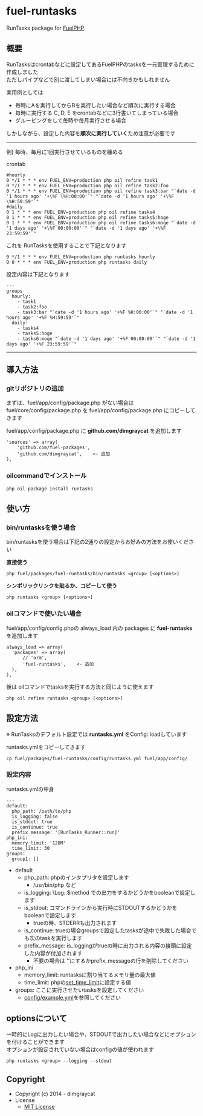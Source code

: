 # fuel-runtasks

RunTasks package for [FuelPHP].

## 概要

RunTasksはcrontabなどに設定してあるFuelPHPのtasksを一元管理するために作成しました  
ただしパイプなどで別に渡してしまい場合には不向きかもしれません

実用例としては

* 毎時にAを実行してからBを実行したい場合など順次に実行する場合
* 毎時に実行する C, D, E をcrontabなどに3行書いてしまっている場合
* グルーピングをして毎時や毎月実行させる場合

しかしながら、設定した内容を**順次に実行していく**ため注意が必要です

- - - -

例) 毎時、毎月に1回実行させているものを纏める

crontab

    #hourly
    0 */1 * * * env FUEL_ENV=production php oil refine task1
    0 */1 * * * env FUEL_ENV=production php oil refine task2:foo
    0 */1 * * * env FUEL_ENV=production php oil refine task3:bar "`date -d '1 hours ago' '+\%F \%H:00:00'`" "`date -d '1 hours ago' '+\%F \%H:59:59'`"
    #daily
    0 1 * * * env FUEL_ENV=production php oil refine tasks4
    0 1 * * * env FUEL_ENV=production php oil refine tasks5:hoge
    0 1 * * * env FUEL_ENV=production php oil refine tasks6:moge "`date -d '1 days ago' '+\%F 00:00:00'`" "`date -d '1 days ago' '+\%F 23:59:59'`"

これを RunTasksを使用することで下記となります

    0 */1 * * * env FUEL_ENV=production php runtasks hourly
    0 0 * * * env FUEL_ENV=production php runtasks daily

設定内容は下記となります

    ---
    groups
      hourly:
        - task1
        - task2:foo
        - task3:bar "`date -d '1 hours ago' '+%F %H:00:00'`" "`date -d '1 hours ago' '+%F %H:59:59'`"
      daily:
        - tasks4
        - tasks5:hoge
        - tasks6:moge "`date -d '1 days ago' '+%F 00:00:00'`" "`date -d '1 days ago' '+%F 23:59:59'`"

- - - -


## 導入方法

### gitリポジトリの追加

まずは、fuel/app/config/package.php がない場合は
fuel/core/config/package.php を fuel/app/config/package.php にコピーしてきます

fuel/app/config/package.php に **github.com/dimgraycat** を追加します

    'sources' => array(
        'github.com/fuel-packages',
        'github.com/dimgraycat',    <- 追加
    ),

### oilcommandでインストール

    php oil package install runtasks

## 使い方

### bin/runtasksを使う場合

bin/runtasksを使う場合は下記の2通りの設定からお好みの方法をお使いください

**直接使う**

    php fuel/packages/fuel-runtasks/bin/runtasks <group> [<options>]


**シンボリックリンクを貼るか、コピーして使う**

    php runtasks <group> [<options>]

### oilコマンドで使いたい場合

fuel/app/config/config.phpの always_load 内の packages に **fuel-runtasks** を追加します

    always_load => array(
      'packages' => array(
          // 'orm',
          'fuel-runtasks',    <- 追加
      ),
    ),

後は oilコマンドでtasksを実行する方法と同じように使えます

    php oil refine runtasks <group> [<options>]

## 設定方法

※ RunTasksのデフォルト設定では **runtasks.yml** をConfig::loadしています

runtasks.ymlをコピーしてきます

    cp fuel/packages/fuel-runtasks/config/runtasks.yml fuel/app/config/

### 設定内容

runtasks.ymlの中身

    ---
    default:
      php_path: /path/to/php
      is_logging: false
      is_stdout: true
      is_continue: true
      prefix_message: '[RunTasks_Runner::run]'
    php_ini:
      memory_limit: '128M'
      time_limit: 30
    groups:
      group1: []

* default
  * php_path: phpのインタプリタを設定します
    * /usr/bin/php など
  * is_logging: \Log::$method での出力をするかどうかをbooleanで設定します
  * is_stdout: コマンドラインから実行時にSTDOUTするかどうかをbooleanで設定します
    * trueの時、STDERRも出力されます
  * is_continue: trueの場合groupsで設定したtasksが途中で失敗した場合でも次のtaskを実行します
  * prefix_message: is_loggingがtrueの時に出力される内容の接頭に設定した内容が付加されます
    * 不要の場合は ''にするかprefix_messageの行を削除してください
* php_ini
  * memory_limit: runtasksに割り当てるメモリ量の最大値
  * time_limit: phpの[set_time_limit]に設定する値
* groups: ここに実行させたいtasksを設定してください
  * [config/example.yml]を参照してください

## optionsについて

一時的にLogに出力したい場合や、STDOUTで出力したい場合などにオプションを付けることができます  
オプションが設定されていない場合はconfigの値が使われます

    php runtasks <group> --logging --stdout

## Copyright

* Copyright (c) 2014 - dimgraycat
* License
  * [MIT License]

[FuelPHP]:http://fuelphp.jp/docs/1.7/index.html
[set_time_limit]:http://www.php.net/manual/ja/function.set-time-limit.php
[config/example.yml]:https://github.com/dimgraycat/fuel-runtasks/blob/master/config/example.yml
[MIT License]:http://www.opensource.org/licenses/mit-license.php
